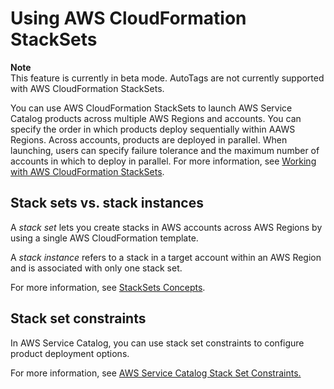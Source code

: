 # Using AWS CloudFormation StackSets<a name="using-stacksets"></a>

**Note**  
 This feature is currently in beta mode\. AutoTags are not currently supported with AWS CloudFormation StackSets\. 

You can use AWS CloudFormation StackSets to launch AWS Service Catalog products across multiple AWS Regions and accounts\. You can specify the order in which products deploy sequentially within AAWS Regions\. Across accounts, products are deployed in parallel\. When launching, users can specify failure tolerance and the maximum number of accounts in which to deploy in parallel\. For more information, see [Working with AWS CloudFormation StackSets](https://docs.aws.amazon.com/AWSCloudFormation/latest/UserGuide/what-is-cfnstacksets.html)\.

## Stack sets vs\. stack instances<a name="stacksets-vs-stack-instances"></a>

A *stack set* lets you create stacks in AWS accounts across AWS Regions by using a single AWS CloudFormation template\.

A *stack instance* refers to a stack in a target account within an AWS Region and is associated with only one stack set\.

For more information, see [StackSets Concepts](https://docs.aws.amazon.com/AWSCloudFormation/latest/UserGuide/stacksets-concepts.html)\.

## Stack set constraints<a name="stackset-constraints"></a>

In AWS Service Catalog, you can use stack set constraints to configure product deployment options\.

For more information, see [ AWS Service Catalog Stack Set Constraints\.](https://docs.aws.amazon.com/servicecatalog/latest/adminguide/constraints-stackset.html) 
